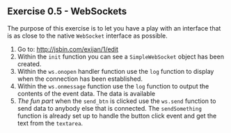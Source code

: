## Exercise 0.5 - WebSockets

The purpose of this exercise is to let you have a play with an interface that is as close to the native `WebSocket` interface as possible.

1. Go to: <http://jsbin.com/exijan/1/edit>
2. Within the `init` function you can see a `SimpleWebSocket` object has been created.
3. Within the `ws.onopen` handler function use the `log` function to display when the connection has been established.
4. Within the `ws.onmessage` function use the `log` function to output the contents of the event data. The data is available 
5. *The fun part* when the `send_btn` is clicked use the `ws.send` function to send data to anybody else that is connected. The `sendSomething` function is already set up to handle the button click event and get the text from the `textarea`.